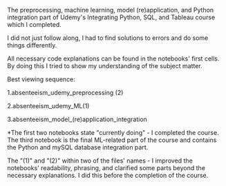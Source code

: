
The preprocessing, machine learning, model (re)application, and Python integration part of Udemy's Integrating Python, SQL, and Tableau course which I completed. 

I did not just follow along, I had to find solutions to errors and do some things differently.

All necessary code explanations can be found in the notebooks' first cells. By doing this I tried to show my understanding of the subject matter.

Best viewing sequence:

1.absenteeism_udemy_preprocessing (2)

2.absenteeism_udemy_ML(1)

3.absenteeism_model_(re)application_integration

*The first two notebooks state "currently doing" - I completed the course. 
The third notebook is the final ML-related part of the course and contains the Python and mySQL database integration part.

The "(1)" and "(2)" within two of the files' names - I improved the notebooks' readability, phrasing, and clarified some parts beyond the necessary explanations. I did this before the completion of the course.
